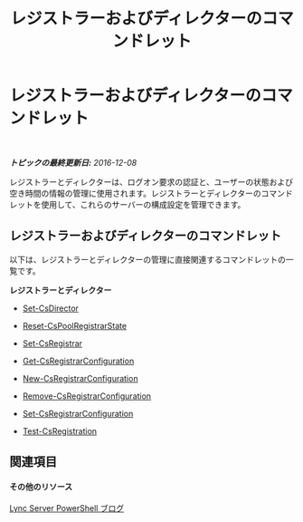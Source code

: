 ﻿---
title: レジストラーおよびディレクターのコマンドレット
TOCTitle: レジストラーおよびディレクターのコマンドレット
ms:assetid: 327c08ab-7e1e-47c0-b280-a001722c116f
ms:mtpsurl: https://technet.microsoft.com/ja-jp/library/Gg415641(v=OCS.15)
ms:contentKeyID: 48271708
ms.date: 12/10/2016
mtps_version: v=OCS.15
ms.translationtype: HT
---

# レジストラーおよびディレクターのコマンドレット

 

_**トピックの最終更新日:** 2016-12-08_

レジストラーとディレクターは、ログオン要求の認証と、ユーザーの状態および空き時間の情報の管理に使用されます。レジストラーとディレクターのコマンドレットを使用して、これらのサーバーの構成設定を管理できます。

## レジストラーおよびディレクターのコマンドレット

以下は、レジストラーとディレクターの管理に直接関連するコマンドレットの一覧です。

**レジストラーとディレクター**

  - [Set-CsDirector](set-csdirector.md)

  - [Reset-CsPoolRegistrarState](reset-cspoolregistrarstate.md)

  - [Set-CsRegistrar](set-csregistrar.md)

  - [Get-CsRegistrarConfiguration](get-csregistrarconfiguration.md)

  - [New-CsRegistrarConfiguration](new-csregistrarconfiguration.md)

  - [Remove-CsRegistrarConfiguration](remove-csregistrarconfiguration.md)

  - [Set-CsRegistrarConfiguration](set-csregistrarconfiguration.md)

  - [Test-CsRegistration](test-csregistration.md)

## 関連項目

#### その他のリソース

[Lync Server PowerShell ブログ](http://go.microsoft.com/fwlink/?linkid=203150%26clcid=0x411)

